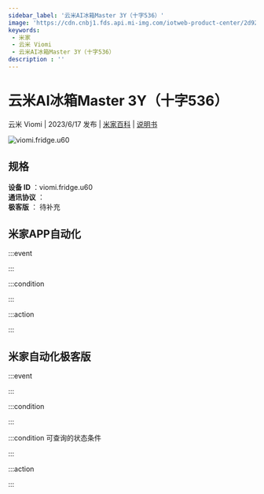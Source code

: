 ```yaml
---
sidebar_label: '云米AI冰箱Master 3Y（十字536）'
image: 'https://cdn.cnbj1.fds.api.mi-img.com/iotweb-product-center/2d928cc65d32985001a4e38385f41742_1685430783430.png?GalaxyAccessKeyId=AKVGLQWBOVIRQ3XLEW&Expires=9223372036854775807&Signature=k8RKmslSRf+YQ/T2A64Wk35qyVE='
keywords: 
 - 米家
 - 云米 Viomi
 - 云米AI冰箱Master 3Y（十字536）
description : ''
---
```

# 云米AI冰箱Master 3Y（十字536）

云米 Viomi | 2023/6/17 发布 | [米家百科](https://home.mi.com/webapp/content/baike/product/index.html?model=viomi.fridge.u60) | [说明书](https://home.mi.com/views/introduction.html?model=viomi.fridge.u60&region=cn)

![viomi.fridge.u60](https://cdn.cnbj1.fds.api.mi-img.com/iotweb-product-center/2d928cc65d32985001a4e38385f41742_1685430783430.png?GalaxyAccessKeyId=AKVGLQWBOVIRQ3XLEW&Expires=9223372036854775807&Signature=k8RKmslSRf+YQ/T2A64Wk35qyVE=)

## 规格  
> 
**设备 ID** ：viomi.fridge.u60  
**通讯协议** ：  
**极客版**  ： 待补充 


## 米家APP自动化  

:::event  

:::

:::condition  

:::

:::action   

:::

## 米家自动化极客版  

:::event  

:::

:::condition  

:::

:::condition 可查询的状态条件  

:::

:::action  

:::

        
